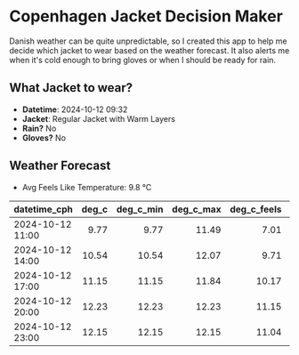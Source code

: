 
# Copenhagen Jacket Decision Maker

Danish weather can be quite unpredictable, so I created this app to help me decide which jacket to wear based on the weather forecast. 
It also alerts me when it's cold enough to bring gloves or when I should be ready for rain.

## What Jacket to wear?

- **Datetime**: 2024-10-12 09:32
- **Jacket**: Regular Jacket with Warm Layers
- **Rain?** No
- **Gloves?** No

## Weather Forecast
- Avg Feels Like Temperature: 9.8 °C

| datetime_cph     |   deg_c |   deg_c_min |   deg_c_max |   deg_c_feels | weather   | wind   | rain   |
|:-----------------|--------:|------------:|------------:|--------------:|:----------|:-------|:-------|
| 2024-10-12 11:00 |    9.77 |        9.77 |       11.49 |          7.01 | Clouds    | Medium | None   |
| 2024-10-12 14:00 |   10.54 |       10.54 |       12.07 |          9.71 | Clouds    | Medium | None   |
| 2024-10-12 17:00 |   11.15 |       11.15 |       11.84 |         10.17 | Clouds    | Medium | None   |
| 2024-10-12 20:00 |   12.23 |       12.23 |       12.23 |         11.15 | Clouds    | High   | None   |
| 2024-10-12 23:00 |   12.15 |       12.15 |       12.15 |         11.04 | Clouds    | High   | None   |
        